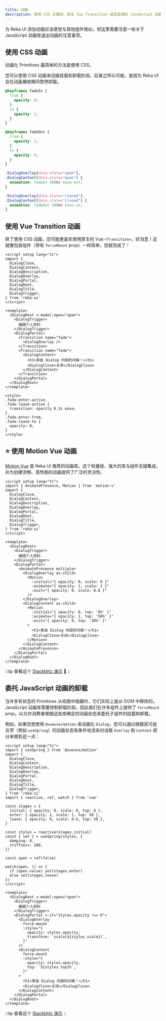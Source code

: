 ```yaml
---
title: 动画
description: 使用 CSS 关键帧、原生 Vue Transition 或您选择的 JavaScript 动画库为 Reka UI 添加动画。
---
```


为 Reka UI 添加动画应该感觉与其他组件类似，但这里需要注意一些关于 JavaScript 动画库退出动画的注意事项。

## 使用 CSS 动画

动画化 Primitives 最简单的方法是使用 CSS。

您可以使用 CSS 动画来动画挂载和卸载阶段。后者之所以可能，是因为 Reka UI 会在动画播放期间暂停卸载。

```css
@keyframes fadeIn {
  from {
    opacity: 0;
  }
  to {
    opacity: 1;
  }
}

@keyframes fadeOut {
  from {
    opacity: 1;
  }
  to {
    opacity: 0;
  }
}

.DialogOverlay[data-state="open"],
.DialogContent[data-state="open"] {
  animation: fadeIn 300ms ease-out;
}

.DialogOverlay[data-state="closed"],
.DialogContent[data-state="closed"] {
  animation: fadeOut 300ms ease-in;
}
```

## 使用 Vue Transition 动画

除了使用 CSS 动画，您可能更喜欢使用原生的 Vue `<Transition>`。好消息！这就像包装组件（带有 `forceMount` prop）一样简单，您就完成了！

```vue
<script setup lang="ts">
import {
  DialogClose,
  DialogContent,
  DialogDescription,
  DialogOverlay,
  DialogPortal,
  DialogRoot,
  DialogTitle,
  DialogTrigger,
} from 'reka-ui'
</script>

<template>
  <DialogRoot v-model:open="open">
    <DialogTrigger>
      编辑个人资料
    </DialogTrigger>
    <DialogPortal>
      <Transition name="fade">
        <DialogOverlay />
      </Transition>
      <Transition name="fade">
        <DialogContent>
          <h1>来自 Dialog 内部的问候！</h1>
          <DialogClose>关闭</DialogClose>
        </DialogContent>
      </Transition>
    </DialogPortal>
  </DialogRoot>
</template>

<style>
.fade-enter-active,
.fade-leave-active {
  transition: opacity 0.3s ease;
}
.fade-enter-from,
.fade-leave-to {
  opacity: 0;
}
</style>
```

## ⭐️ 使用 Motion Vue 动画

[Motion Vue](https://motion.dev/docs/vue) 是 Reka UI 推荐的动画库。这个轻量级、强大的库与组件无缝集成，并为创建流畅、高性能的动画提供了广泛的灵活性。

```vue
<script setup lang="ts">
import { AnimatePresence, Motion } from 'motion-v'
import {
  DialogClose,
  DialogContent,
  DialogDescription,
  DialogOverlay,
  DialogPortal,
  DialogRoot,
  DialogTitle,
  DialogTrigger,
} from 'reka-ui'
</script>

<template>
  <DialogRoot>
    <DialogTrigger>
      编辑个人资料
    </DialogTrigger>
    <DialogPortal>
      <AnimatePresence multiple>
        <DialogOverlay as-child>
          <Motion
            :initial="{ opacity: 0, scale: 0 }"
            :animate="{ opacity: 1, scale: 1 }"
            :exit="{ opacity: 0, scale: 0.6 }"
          />
        </DialogOverlay>
        <DialogContent as-child>
          <Motion
            :initial="{ opacity: 0, top: '0%' }"
            :animate="{ opacity: 1, top: '50%' }"
            :exit="{ opacity: 0, top: '30%' }"
          >
            <h1>来自 Dialog 内部的问候！</h1>
            <DialogClose>关闭</DialogClose>
          </Motion>
        </DialogContent>
      </AnimatePresence>
    </DialogPortal>
  </DialogRoot>
</template>
```

::tip
查看这个 [Stackblitz 演示](https://stackblitz.com/edit/x7y44ngl?file=src%2FApp.vue) 🤩
::

## 委托 JavaScript 动画的卸载

当许多有状态的 Primitives 从视图中隐藏时，它们实际上是从 DOM 中移除的。JavaScript 动画库需要控制卸载阶段，因此我们在许多组件上提供了 `forceMount` prop，以允许消费者根据这些库确定的动画状态来委托子组件的挂载和卸载。

例如，如果您想使用 `@vueuse/motion` 来动画化 `Dialog`，您可以通过根据其可组合项（例如 `useSpring`）的动画状态有条件地渲染对话框 `Overlay` 和 `Content` 部分来做到这一点：

```vue
<script setup lang="ts">
import { useSpring } from '@vueuse/motion'
import {
  DialogClose,
  DialogContent,
  DialogDescription,
  DialogOverlay,
  DialogPortal,
  DialogRoot,
  DialogTitle,
  DialogTrigger,
} from 'reka-ui'
import { reactive, ref, watch } from 'vue'

const stages = {
  initial: { opacity: 0, scale: 0, top: 0 },
  enter: { opacity: 1, scale: 1, top: 50 },
  leave: { opacity: 0, scale: 0.6, top: 30 },
}

const styles = reactive(stages.initial)
const { set } = useSpring(styles, {
  damping: 8,
  stiffness: 200,
})

const open = ref(false)

watch(open, () => {
  if (open.value) set(stages.enter)
  else set(stages.leave)
})
</script>

<template>
  <DialogRoot v-model:open="open">
    <DialogTrigger>
      编辑个人资料
    </DialogTrigger>
    <DialogPortal v-if="styles.opacity !== 0">
      <DialogOverlay
        force-mount
        :style="{
          opacity: styles.opacity,
          transform: `scale(${styles.scale})`,
        }"
      />
      <DialogContent
        force-mount
        :style="{
          opacity: styles.opacity,
          top: `${styles.top}%`,
        }"
      >
        <h1>来自 Dialog 内部的问候！</h1>
        <DialogClose>关闭</DialogClose>
      </DialogContent>
    </DialogPortal>
  </DialogRoot>
</template>
```

::tip
查看这个 [Stackblitz 演示](https://stackblitz.com/edit/macsaz-xuwbw3im?file=src%2FApp.vue)
::
